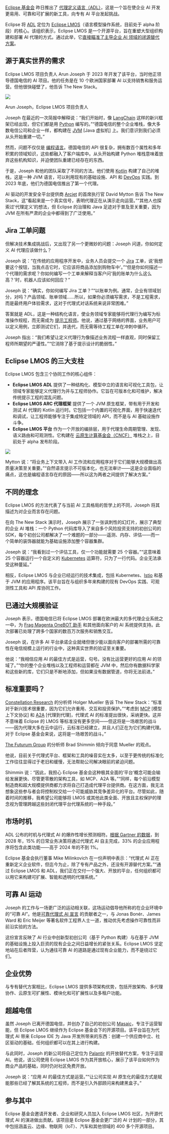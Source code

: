 [Eclipse 基金会](https://www.eclipse.org/) 昨日推出了 [代理定义语言（ADL）](https://github.com/inference-gateway/adl)，这是一个旨在使企业 AI 开发更易用、可靠和可扩展的新工具，向专有 AI 平台发起挑战。

Eclipse 将 [ADL](https://eclipse.dev/lmos/docs/arc/adl/) 定位为 [Eclipse LMOS](https://eclipse.dev/lmos/)（语言模型操作系统，目前处于 alpha 阶段）的核心。该组织表示，Eclipse LMOS 是一个开源平台，旨在重塑大型组织构建和部署 AI 代理的方式。通过此举，它[直接瞄准了主导企业 AI 领域的闭源替代方案](https://thenewstack.io/ibms-mellea-tackles-open-source-ais-hidden-weakness/)。

## 源于真实世界的需求

Eclipse LMOS 项目负责人 Arun Joseph 于 2023 年开发了该平台，当时他正领导德国电信的 AI 项目。他的任务是在 10 个欧洲国家部署 AI 以支持销售和服务运营。但他很快碰壁了，他告诉 The New Stack。

[![](https://cdn.thenewstack.io/media/2025/10/dd4aad9b-res-increased-1-210x300.jpg)](https://cdn.thenewstack.io/media/2025/10/dd4aad9b-res-increased-1-210x300.jpg)

Arun Joseph，Eclipse LMOS 项目负责人

Joseph 在最近的一次简报中解释说：“我们开始时，像 [LangChain](https://thenewstack.io/langchain-the-trendiest-web-framework-of-2023-thanks-to-ai/) 这样的新兴框架已经出现，但它们都是用 [Python](https://thenewstack.io/what-is-python/) 编写的。”“德国电信的整个企业堆栈，像大多数电信公司和企业一样，都构建在 [JVM](https://thenewstack.io/how-do-javas-virtual-threads-help-your-business/) [Java 虚拟机] 上。我们意识到我们必须从头开始重建一切。”

然而，问题不仅仅是 [编程语言](https://thenewstack.io/introduction-to-java-programming-language/)。德国电信的 API 很复杂，拥有数百个属性和多年积累的领域知识，这些都融入了客户端库中。从头开始构建 Python 堆栈意味着放弃这些机构知识，并迫使团队重建已经存在的东西。

于是，Joseph 和他的团队采取了不同的方法。他们使用 [Kotlin](https://thenewstack.io/angular-18-kotlins-new-compiler-astro-adds-react-19-support/) 构建了自己的堆栈，这是一种 JVM 语言，可以利用现有的基础设施、API 和 [DevOps](https://thenewstack.io/introduction-to-devops/) 实践。到 2023 年底，他们为德国电信推出了第一个代理。

AI 驱动的开发安全平台提供商 [Arcjet](https://thenewstack.io/arcjet-brings-ai-security-analysis-local-into-your-code/) 的首席执行官 David Mytton 告诉 The New Stack，这“看起来是一个真实信号，表明代理正在从演示走向运营。”“其他人也探索过‘代理定义’的想法，但 Eclipse 的治理和 Java 足迹对于普及至关重要，因为 JVM 在所有严肃的企业中都得到了广泛使用。”

## Jira 工单问题

但解决技术集成挑战后，又出现了另一个更微妙的问题：Joseph 问道，你如何定义 AI 代理应该做什么？

Joseph 说：“在传统的应用程序开发中，业务人员会提交一个 [Jira](https://thenewstack.io/open-source-jira-alternative-plane-lands/) 工单，说‘我想要这个按钮，当我点击它时，它应该将商品添加到购物车中’。”“但是你如何描述一个代理的需求呢？你如何编写一个工单来解释当客户问‘我的账单为什么这么高？’时，机器人应该如何回应？”

Joseph 说：“确实，你如何编写 Jira 工单？”“以账单为例。通常，企业有领域划分，对吗？产品领域、账单领域……所以，如果你必须编写需求，不是工程需求，而是最终用户体验需求，这对于代理式对话系统来说非常困难。”

答案就是 ADL，这是一种结构化语言，使业务领域专家能够将代理行为编写为标准操作规程，而无需成为 [提示工程师](https://thenewstack.io/prompt-engineering-get-llms-to-generate-the-content-you-want/)。他说，通过基于网络的界面，业务用户可以定义用例，立即测试它们，并迭代，而无需等待工程工单在冲刺中循环。

Joseph 指出：“我们希望让定义代理行为像描述业务流程一样直观，同时保留工程师所期望的严谨性。”“它消除了基于提示设计的脆弱性。”

## Eclipse LMOS 的三大支柱

Eclipse LMOS 包含三个协同工作的核心组件：

*   **Eclipse LMOS ADL** 提供了一种结构化、模型中立的语言和可视化工具包，让领域专家能够定义代理行为并与工程师协作。它旨在可版本化和可维护，解决传统提示工程的混乱问题。
*   **Eclipse LMOS ARC 代理框架** 提供了一个 JVM 原生框架，带有用于开发和测试 AI 代理的 Kotlin 运行时。它包括一个内置的可视化界面，用于快速迭代和调试，让工程师能够专注于集成特定领域的 API，而不是与 AI 基础设施作斗争。
*   **Eclipse LMOS 平台** 作为一个开放的编排层，用于代理生命周期管理、发现、语义路由和可观测性。它构建在 [云原生计算基金会（CNCF）](https://cncf.io/?utm_content=inline+mention) 堆栈之上，目前处于 alpha 发布阶段。

[![](https://cdn.thenewstack.io/media/2025/10/754091d2-defining_adl_lmos-1.png)](https://cdn.thenewstack.io/media/2025/10/754091d2-defining_adl_lmos-1.png)

Mytton 说：“将业务上下文带入 AI 工作流和应用程序对于它们能够大规模做出高质量决策至关重要。”“自然语言提示不可版本化，也无法审计——这是企业面临的痛点，这也是编程语言存在的原因——所以这为两者之间提供了解决方案。”

## 不同的理念

Eclipse LMOS 的方法代表了与当前 AI 工具格局的哲学上的不同，Joseph 将其描述为对企业而言存在问题。

在向 The New Stack 演示时，Joseph 展示了一张讽刺性的幻灯片，展示了典型的企业 AI 堆栈：一个 Python 代码库导入了来自多个风险投资支持的初创公司的 SDK，每个初创公司都解决了一个难题的一部分——遥测、内存、评估——而一个简单的装饰器就能为基础设施添加整个容器集群。

Joseph 说：“我看到过一个评估工具，仅一个功能就需要 25 个容器。”“这意味着 25 个容器运行一个自定义的 [Kubernetes](https://thenewstack.io/kubernetes/) 运算符，只为了一行代码。企业无法承受这种蔓延。”

相反，Eclipse LMOS 与企业已经运行的技术集成，包括 Kubernetes、[Istio](https://thenewstack.io/istio-1-23-drops-the-sidecars-for-a-simpler-ambient-mesh/) 和基于 JVM 的应用程序。该平台旨在与组织多年来构建的现有 DevOps 实践、可观测性工具和 API 库协同工作。

## 已通过大规模验证

Joseph 表示，德国电信已将 Eclipse LMOS 部署在欧洲最大的多代理企业系统之一中，为 [Frag Magenta OneBOT 助手](https://www.telekom.com/en/company/digital-responsibility/details/artificial-intelligence-at-deutsche-telekom-1055154) 和其他面向客户的 AI 系统提供支持。此次部署已处理了跨多个国家的数百万次服务和销售交互。

Joseph 说，在许多 AI 平台承诺企业就绪但很少能以面向客户的部署所需的可靠性在电信规模上运行的行业中，这种真实世界的验证至关重要。

他说：“我相信应用 AI 的最佳方式是运营，句号。没有比运营更好的应用 AI 的领域了。”“你的整个企业堆栈以及工程师和运营都在 JVM 中，然后你有数据科学家和这些新的库，它们只是不断地添加，但如果没有数据管道，你将无法前进。”

## 标准重要吗？

[Constellation Research](https://www.constellationr.com/) 的分析师 Holger Mueller 告诉 The New Stack：“标准对于新兴技术很重要，因为它们允许重用、交互和投资保护。”“考虑到 [MCP](https://thenewstack.io/mcp-the-missing-link-between-ai-agents-and-apis/) [模型上下文协议] 和 [A2A](https://thenewstack.io/google-brings-the-a2a-protocol-to-more-of-its-cloud/) [代理到代理]，代理式 AI 的标准提出很快，采纳更快。这并不意味着 Eclipse 的 LMOS 等标准没有更多空间——但这将是一场艰苦的战斗——因为代理大多在云中运行，云标准已经建立，并且人们正在为它们构建代理。对于 Eclipse 基金会来说，这将是一场艰苦的战斗。”

[The Futurum Group](https://futurumgroup.com/) 的分析师 Brad Shimmin 倾向于同意 Mueller 的观点。

他说，目前关于代理式平台、框架和工具的噪音实在太多，以至于更传统的标准化工作往往显得过于老旧和缓慢，无法帮助公司解决眼前的紧迫问题。

Shimmin 说：“因此，我担心 Eclipse 基金会这种极其全面的‘平台’概念可能会输给发展更快、尽管更零散的架构工具，如 MCP、A2A 等。”“同样，每个前沿模型制造商和超大规模提供商都力求将自己打造成代理平台提供商。在这方面，我无法想象这些参与者会将控制权交给一个可能威胁其竞争差异化的平台。尽管如此，随着时间的推移，我希望公司能够将 LMOS 或其他此类全面、开放且主权保护的理念视为管理跨越这些封闭代理平台代理系统的一种手段。”

## 市场时机

ADL 公布的时机与代理式 AI 的爆炸性增长预测相符。[根据 Gartner 的数据](https://www.gartner.com/en/newsroom/press-releases/2025-06-25-gartner-predicts-over-40-percent-of-agentic-ai-projects-will-be-canceled-by-end-of-2027)，到 2028 年，15% 的日常业务决策将通过代理式 AI 自主完成，33% 的企业应用程序将包含此类功能——高于 2024 年的不到 1%。

Eclipse 基金会执行董事 Mike Milinkovich 在一份声明中表示：“代理式 AI 正在重新定义企业软件，但迄今为止，除了专有产品之外，还没有开源替代方案。”“通过 Eclipse LMOS 和 ADL，我们正在交付一个强大、开放的平台，任何组织都可以用它来构建可扩展、智能和透明的代理系统。”

## 可靠 AI 运动

Joseph 的工作与一场更广泛的运动相关联，这场运动倡导他所称的在企业环境中的“可靠 AI”。他是[可靠代理式 AI 宣言](https://github.com/reasonable/reliable-ai/blob/main/reliable-ai-manifesto.md) 的贡献者之一，与 Jonas Bonér、James Ward 和 Eric Meijer 等著名软件工程界人士一道，推动优先考虑操作可靠性而非前沿实验的方法。

这份宣言反映了 AI 行业中创新型初创公司（基于 Python 构建）与在基于 JVM 的基础设施上投入巨资的现有企业之间日益增长的紧张关系。Eclipse LMOS 坚定地站在后者阵营，认为通往可靠 AI 的道路是通过现有企业能力，而不是绕过它们。

## 企业优势

与专有替代方案相比，Eclipse LMOS 提供多项架构优势，包括开放架构、多代理协作、云原生可扩展性、模块化和可扩展性以及多租户功能。

## 超越电信

虽然 Joseph 已离开德国电信，并创办了自己的初创公司 [Masaic](https://masaic.ai/)，专注于运营智能，但 Eclipse LMOS 继续作为 Eclipse 基金会下的开源项目。该平台旨在为代理式 AI 带来 Eclipse IDE 为 Java 开发所带来的东西：创建一个供应商中立、社区驱动的基础，任何组织都可以在其上进行构建。

与此同时，Joseph 的新公司将自己定位为 [Palantir](https://www.palantir.com/) 的开放替代方案，专注于运营 AI。他说，该公司使用 Eclipse LMOS 作为其开放核心，展示了该平台如何作为商业产品的基础，同时仍对社区免费开放。

Joseph 说：“应用 AI 的最佳方式是运营。”“让公司实现 AI 原生化的最佳方式是赋能那些已经了解其系统的工程师，而不是引入外部顾问来构建黑盒子。”

## 参与其中

Eclipse 基金会邀请开发者、企业和研究人员加入 Eclipse LMOS 社区，为开源代理式 AI 的演进做出贡献。该项目是 Eclipse 基金会更广泛的 AI 计划的一部分，其中包括涵盖云、边缘、物联网（IoT）、汽车和其他领域的 400 多个开源项目。